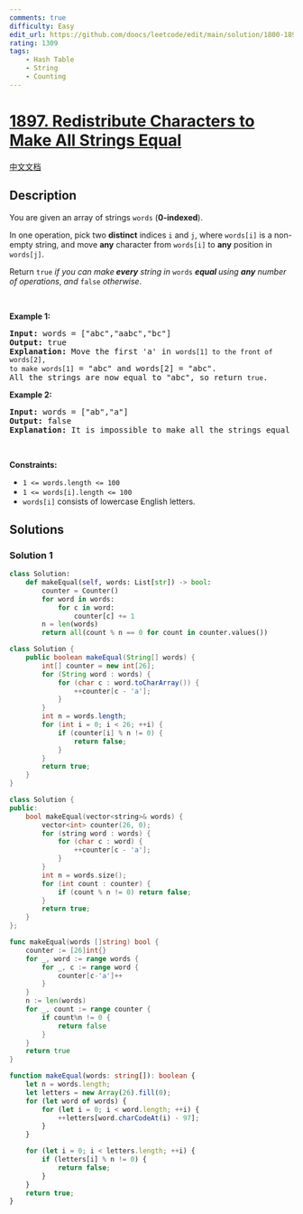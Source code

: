 ```yaml
---
comments: true
difficulty: Easy
edit_url: https://github.com/doocs/leetcode/edit/main/solution/1800-1899/1897.Redistribute%20Characters%20to%20Make%20All%20Strings%20Equal/README_EN.md
rating: 1309
tags:
    - Hash Table
    - String
    - Counting
---
```


# [1897. Redistribute Characters to Make All Strings Equal](https://leetcode.com/problems/redistribute-characters-to-make-all-strings-equal)

[中文文档](/solution/1800-1899/1897.Redistribute%20Characters%20to%20Make%20All%20Strings%20Equal/README.md)

## Description

<p>You are given an array of strings <code>words</code> (<strong>0-indexed</strong>).</p>

<p>In one operation, pick two <strong>distinct</strong> indices <code>i</code> and <code>j</code>, where <code>words[i]</code> is a non-empty string, and move <strong>any</strong> character from <code>words[i]</code> to <strong>any</strong> position in <code>words[j]</code>.</p>

<p>Return <code>true</code> <em>if you can make<strong> every</strong> string in </em><code>words</code><em> <strong>equal </strong>using <strong>any</strong> number of operations</em>,<em> and </em><code>false</code> <em>otherwise</em>.</p>

<p>&nbsp;</p>
<p><strong class="example">Example 1:</strong></p>

<pre>
<strong>Input:</strong> words = [&quot;abc&quot;,&quot;aabc&quot;,&quot;bc&quot;]
<strong>Output:</strong> true
<strong>Explanation:</strong> Move the first &#39;a&#39; in <code>words[1] to the front of words[2],
to make </code><code>words[1]</code> = &quot;abc&quot; and words[2] = &quot;abc&quot;.
All the strings are now equal to &quot;abc&quot;, so return <code>true</code>.
</pre>

<p><strong class="example">Example 2:</strong></p>

<pre>
<strong>Input:</strong> words = [&quot;ab&quot;,&quot;a&quot;]
<strong>Output:</strong> false
<strong>Explanation:</strong> It is impossible to make all the strings equal using the operation.
</pre>

<p>&nbsp;</p>
<p><strong>Constraints:</strong></p>

<ul>
	<li><code>1 &lt;= words.length &lt;= 100</code></li>
	<li><code>1 &lt;= words[i].length &lt;= 100</code></li>
	<li><code>words[i]</code> consists of lowercase English letters.</li>
</ul>

## Solutions

### Solution 1

<!-- tabs:start -->

```python
class Solution:
    def makeEqual(self, words: List[str]) -> bool:
        counter = Counter()
        for word in words:
            for c in word:
                counter[c] += 1
        n = len(words)
        return all(count % n == 0 for count in counter.values())
```

```java
class Solution {
    public boolean makeEqual(String[] words) {
        int[] counter = new int[26];
        for (String word : words) {
            for (char c : word.toCharArray()) {
                ++counter[c - 'a'];
            }
        }
        int n = words.length;
        for (int i = 0; i < 26; ++i) {
            if (counter[i] % n != 0) {
                return false;
            }
        }
        return true;
    }
}
```

```cpp
class Solution {
public:
    bool makeEqual(vector<string>& words) {
        vector<int> counter(26, 0);
        for (string word : words) {
            for (char c : word) {
                ++counter[c - 'a'];
            }
        }
        int n = words.size();
        for (int count : counter) {
            if (count % n != 0) return false;
        }
        return true;
    }
};
```

```go
func makeEqual(words []string) bool {
	counter := [26]int{}
	for _, word := range words {
		for _, c := range word {
			counter[c-'a']++
		}
	}
	n := len(words)
	for _, count := range counter {
		if count%n != 0 {
			return false
		}
	}
	return true
}
```

```ts
function makeEqual(words: string[]): boolean {
    let n = words.length;
    let letters = new Array(26).fill(0);
    for (let word of words) {
        for (let i = 0; i < word.length; ++i) {
            ++letters[word.charCodeAt(i) - 97];
        }
    }

    for (let i = 0; i < letters.length; ++i) {
        if (letters[i] % n != 0) {
            return false;
        }
    }
    return true;
}
```

<!-- tabs:end -->

<!-- end -->
